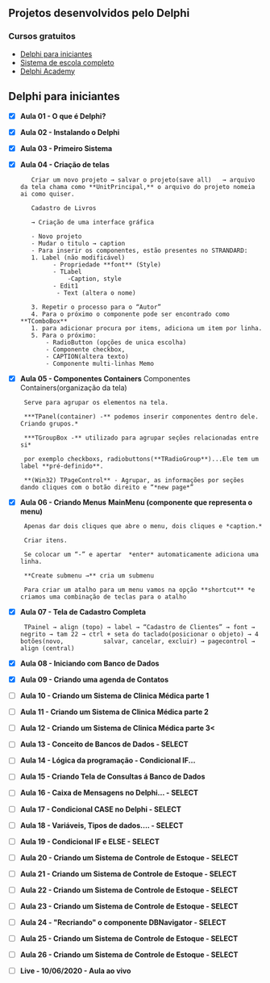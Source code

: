 ## Projetos desenvolvidos pelo Delphi


### Cursos gratuitos

- <a href= "https://www.youtube.com/watch?v=Y0PvX940Ggk&list=PLVetaKmuPN9_gBPcyRZ7YinNXsNPSfrwY&index=8">Delphi para iniciantes </a><br>
- <a href="https://www.youtube.com/watch?v=5fjP4PBJ_8c&list=PLVetaKmuPN99zOK1rgvKQV-gKhg96Mo5o">Sistema de escola completo</a><br>
- <a href="https://www.youtube.com/playlist?list=PLlUDMEtO0HdTXlSbL5GkXCSjpvbuX15dX">Delphi Academy </a><br>

## Delphi para iniciantes 
 - [x] <b>Aula 01 - O que é Delphi?</b>
 - [x] <b>Aula 02 - Instalando o Delphi </b>
 - [x] <b>Aula 03 - Primeiro Sistema</b>
 - [x] <b>Aula 04 - Criação de telas</b>
 
          Criar um novo projeto → salvar o projeto(save all)   → arquivo da tela chama como **UnitPrincipal,** o arquivo do projeto nomeia ai como quiser.

          Cadastro de Livros

          → Criação de uma interface gráfica 

          - Novo projeto
          - Mudar o titulo → caption
          - Para inserir os componentes, estão presentes no STRANDARD:
          1. Label (não modificável)
                - Propriedade **font** (Style)
                - TLabel
                    -Caption, style
                - Edit1 
                 - Text (altera o nome)
                 
          3. Repetir o processo para o “Autor”
          4. Para o próximo o componente pode ser encontrado como **TComboBox**
          1. para adicionar procura por items, adiciona um item por linha.
          5. Para o próximo: 
              - RadioButton (opções de unica escolha)
              - Componente checkbox, 
              - CAPTION(altera texto)
              - Componente multi-linhas Memo
  
 - [x] <b>Aula 05 - Componentes Containers</b>
        Componentes Containers(organização da tela) 

        Serve para agrupar os elementos na tela.

        ***TPanel(container) -** podemos inserir componentes dentro dele. Criando grupos.*

        ***TGroupBox -** utilizado para agrupar seções relacionadas entre si*

        por exemplo checkboxs, radiobuttons(**TRadioGroup**)...Ele tem um label **pré-definido**. 

        **(Win32) TPageControl** - Agrupar, as informações por seções dando cliques com o botão direito e “*new page*”
        
 - [x] <b>Aula 06 - Criando Menus</b>
        **MainMenu (componente que representa o menu)**

        Apenas dar dois cliques que abre o menu, dois cliques e *caption.*   

        Criar itens.

        Se colocar um “-” e apertar  *enter* automaticamente adiciona uma linha.

        **Create submenu →** cria um submenu 

        Para criar um atalho para um menu vamos na opção **shortcut** *e criamos uma combinação de teclas para o atalho
            
 - [x] <b>Aula 07 - Tela de Cadastro Completa</b>

        TPainel → align (topo) → label → “Cadastro de Clientes” → font → negrito → tam 22 → ctrl + seta do taclado(posicionar o objeto) → 4  botões(novo,           salvar, cancelar, excluir) → pagecontrol → align (central)

 - [x] <b>Aula 08 - Iniciando com Banco de Dados</b>
 - [x] <b>Aula 09 - Criando uma agenda de Contatos </b>
 - [ ] <b>Aula 10 - Criando um Sistema de Clinica Médica parte 1</b>
 - [ ] <b>Aula 11 - Criando um Sistema de Clinica Médica parte 2</b>
 - [ ] <b>Aula 12 - Criando um Sistema de Clinica Médica parte 3<</b>
 - [ ] <b>Aula 13 - Conceito de Bancos de Dados - SELECT</b>
 - [ ] <b>Aula 14 - Lógica da programação - Condicional IF...</b>
 - [ ] <b>Aula 15 - Criando Tela de Consultas á Banco de Dados</b>
 - [ ] <b>Aula 16 - Caixa de Mensagens no Delphi... - SELECT</b>
 - [ ] <b>Aula 17 - Condicional CASE no Delphi - SELECT</b>
 - [ ] <b>Aula 18 - Variáveis, Tipos de dados.... - SELECT</b>
 - [ ] <b>Aula 19 - Condicional IF e ELSE - SELECT</b>
 - [ ] <b>Aula 20 - Criando um Sistema de Controle de Estoque - SELECT</b>
 - [ ] <b>Aula 21 - Criando um Sistema de Controle de Estoque - SELECT</b>
 - [ ] <b>Aula 22 - Criando um Sistema de Controle de Estoque - SELECT</b>
 - [ ] <b>Aula 23 - Criando um Sistema de Controle de Estoque - SELECT</b>
 - [ ] <b>Aula 24 - "Recriando" o componente DBNavigator - SELECT</b>
 - [ ] <b>Aula 25 - Criando um Sistema de Controle de Estoque - SELECT</b>
 - [ ] <b>Aula 26 - Criando um Sistema de Controle de Estoque - SELECT</b>
 - [ ] <b>Live - 10/06/2020 - Aula ao vivo</b>
  
  
